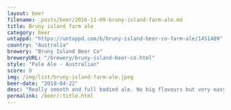 ```yaml
---
layout: beer
filename: _posts/beer/2016-11-09-bruny-island-farm-ale.md
title: Bruny island farm ale
category: beer
untappd: "https://untappd.com/b/bruny-island-beer-co-farm-ale/1451409"
country: "Australia"
brewery: "Bruny Island Beer Co"
breweryURL: "/brewery/bruny-island-beer-co.html"
style: "Pale Ale - Australian"
score: 8
img: /img/list/bruny-island-farm-ale.jpeg
beer-date: "2019-04-22"
desc: "Really smooth and full bodied ale. No big flavours but very easy drink. Nice start to my foray into Tasmanian beers"
permalink: /beer/:title.html
---
```

